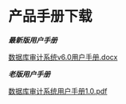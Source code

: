 

# 产品手册下载

***最新版用户手册***

[数据库审计系统v6.0用户手册.docx](https://dn-audit-docs.cn-bj.ufileos.com/UCloud%E6%95%B0%E6%8D%AE%E5%BA%93%E5%AE%A1%E8%AE%A1%E7%B3%BB%E7%BB%9FV6.0%E7%94%A8%E6%88%B7%E6%89%8B%E5%86%8C.docx)

***老版用户手册***

[数据库审计系统用户手册1.0.pdf](http://dn-audit-docs.cn-bj.ufileos.com/%E6%95%B0%E6%8D%AE%E5%BA%93%E5%AE%A1%E8%AE%A1%E7%B3%BB%E7%BB%9FUDAS%E7%94%A8%E6%88%B7%E6%89%8B%E5%86%8C1.0.pdf)



